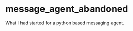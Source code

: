 message_agent_abandoned
=======================

What I had started for a python based messaging agent.
